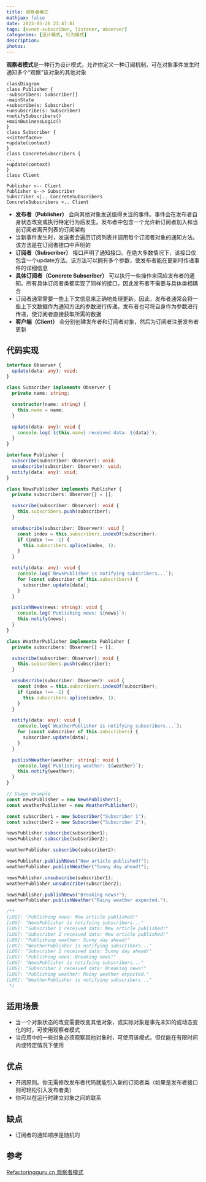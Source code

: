 ```yaml
---
title: 观察者模式
mathjax: false
date: 2023-05-26 21:47:01
tags: [evnet-subscriber, listener, observer]
categories: [设计模式, 行为模式]
description:
photos:
---
```


**观察者模式**是一种行为设计模式，允许你定义一种订阅机制，可在对象事件发生时通知多个“观察”该对象的其他对象

```mermaid
classDiagram
class Publisher {
-subscribers: Subscriber[]
-mainState
+subscribe(s: Subscriber)
+unsubscribe(s: Subscriber)
+notifySubscribers()
+mainBusinessLogic()
}
class Subscriber {
<<interface>>
+update(context)
}
class ConcreteSubscribers {
...
+update(context)
}
class Client

Publisher <-- Client
Publisher o--> Subscriber
Subscriber <|.. ConcreteSubscribers
ConcreteSubscribers <.. Client
```

<!--more-->

- **发布者（Publisher）** 会向其他对象发送值得关注的事件。事件会在发布者自身状态改变或执行特定行为后发生。发布者中包含一个允许新订阅者加入和当前订阅者离开列表的订阅架构
- 当新事件发生时，发送者会遍历订阅列表并调用每个订阅者对象的通知方法。该方法是在订阅者接口中声明的
- **订阅者（Subscriber）** 接口声明了通知接口。在绝大多数情况下，该接口仅包含一个update方法。该方法可以拥有多个参数，使发布者能在更新时传递事件的详细信息
- **具体订阅者（Concrete Subscriber）** 可以执行一些操作来回应发布者的通知。所有具体订阅者类都实现了同样的接口，因此发布者不需要与具体类相耦合
- 订阅者通常需要一些上下文信息来正确地处理更新。因此，发布者通常会将一些上下文数据作为通知方法的参数进行传递。发布者也可将自身作为参数进行传递，使订阅者直接获取所需的数据
- **客户端（Client）** 会分别创建发布者和订阅者对象，然后为订阅者注册发布者更新

## 代码实现

```typescript
interface Observer {
  update(data: any): void;
}

class Subscriber implements Observer {
  private name: string;

  constructor(name: string) {
    this.name = name;
  }

  update(data: any): void {
    console.log(`${this.name} received data: ${data}`);
  }
}

interface Publisher {
  subscribe(subscriber: Observer): void;
  unsubscribe(subscriber: Observer): void;
  notify(data: any): void;
}

class NewsPublisher implements Publisher {
  private subscribers: Observer[] = [];

  subscribe(subscriber: Observer): void {
    this.subscribers.push(subscriber);
  }

  unsubscribe(subscriber: Observer): void {
    const index = this.subscribers.indexOf(subscriber);
    if (index !== -1) {
      this.subscribers.splice(index, 1);
    }
  }

  notify(data: any): void {
    console.log(`NewsPublisher is notifying subscribers...`);
    for (const subscriber of this.subscribers) {
      subscriber.update(data);
    }
  }

  publishNews(news: string): void {
    console.log(`Publishing news: ${news}`);
    this.notify(news);
  }
}

class WeatherPublisher implements Publisher {
  private subscribers: Observer[] = [];

  subscribe(subscriber: Observer): void {
    this.subscribers.push(subscriber);
  }

  unsubscribe(subscriber: Observer): void {
    const index = this.subscribers.indexOf(subscriber);
    if (index !== -1) {
      this.subscribers.splice(index, 1);
    }
  }

  notify(data: any): void {
    console.log(`WeatherPublisher is notifying subscribers...`);
    for (const subscriber of this.subscribers) {
      subscriber.update(data);
    }
  }

  publishWeather(weather: string): void {
    console.log(`Publishing weather: ${weather}`);
    this.notify(weather);
  }
}

// Usage example
const newsPublisher = new NewsPublisher();
const weatherPublisher = new WeatherPublisher();

const subscriber1 = new Subscriber("Subscriber 1");
const subscriber2 = new Subscriber("Subscriber 2");

newsPublisher.subscribe(subscriber1);
newsPublisher.subscribe(subscriber2);

weatherPublisher.subscribe(subscriber2);

newsPublisher.publishNews("New article published!");
weatherPublisher.publishWeather("Sunny day ahead!");

newsPublisher.unsubscribe(subscriber1);
weatherPublisher.unsubscribe(subscriber2);

newsPublisher.publishNews("Breaking news!");
weatherPublisher.publishWeather("Rainy weather expected.");

/**
[LOG]: "Publishing news: New article published!" 
[LOG]: "NewsPublisher is notifying subscribers..." 
[LOG]: "Subscriber 1 received data: New article published!" 
[LOG]: "Subscriber 2 received data: New article published!" 
[LOG]: "Publishing weather: Sunny day ahead!" 
[LOG]: "WeatherPublisher is notifying subscribers..." 
[LOG]: "Subscriber 2 received data: Sunny day ahead!" 
[LOG]: "Publishing news: Breaking news!" 
[LOG]: "NewsPublisher is notifying subscribers..." 
[LOG]: "Subscriber 2 received data: Breaking news!" 
[LOG]: "Publishing weather: Rainy weather expected." 
[LOG]: "WeatherPublisher is notifying subscribers..." 
 */
```

## 适用场景

- 当一个对象状态的改变需要改变其他对象，或实际对象是事先未知的或动态变化的时，可使用观察者模式
- 当应用中的一些对象必须观察其他对象时，可使用该模式。但仅能在有限时间内或特定情况下使用

## 优点

- 开闭原则。你无需修改发布者代码就能引入新的订阅者类（如果是发布者接口则可轻松引入发布者类）
- 你可以在运行时建立对象之间的联系

## 缺点

- 订阅者的通知顺序是随机的

## 参考

[Refactoringguru.cn 观察者模式](https://refactoringguru.cn/design-patterns/observer)
